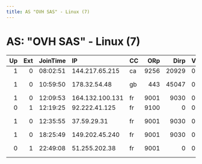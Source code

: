 ```yaml
---
title: AS "OVH SAS" - Linux (7)
---
```


# AS: "OVH SAS" - Linux (7)

|   Up |   Ext | JoinTime   | IP              | CC   |   ORp |   Dirp | Version   | Contact                   | Nickname           |   eFamMembers |
|-----:|------:|:-----------|:----------------|:-----|------:|-------:|:----------|:--------------------------|:-------------------|--------------:|
|    1 |     0 | 08:02:51   | 144.217.65.215  | ca   |  9256 |  20929 | 0.2.7.6   | None                      | hightfreuiop       |             1 |
|    1 |     0 | 10:59:50   | 178.32.54.48    | gb   |   443 |  45047 | 0.2.9.11  | Random Person iampsychopa | SilicaMiddle       |             3 |
|    1 |     0 | 12:09:53   | 164.132.100.131 | fr   |  9001 |   9030 | 0.2.9.11  | None                      | 1337haxx0r         |             1 |
|    0 |     1 | 12:19:25   | 92.222.41.125   | fr   |  9100 |      0 | 0.3.0.8   | None                      | n0rd1c             |             1 |
|    1 |     0 | 12:35:55   | 37.59.29.31     | fr   |  9001 |   9030 | 0.3.0.8   | VoidMX Admin DE30FE335F20 | VoidMX             |             1 |
|    1 |     0 | 18:25:49   | 149.202.45.240  | fr   |  9001 |   9030 | 0.2.7.6   | None                      | HypothermicServers |             1 |
|    0 |     1 | 22:49:08   | 51.255.202.38   | fr   |  9001 |      0 | 0.2.7.6   | Specific Person 0xda63f1b | idideditheconfig   |             1 |
